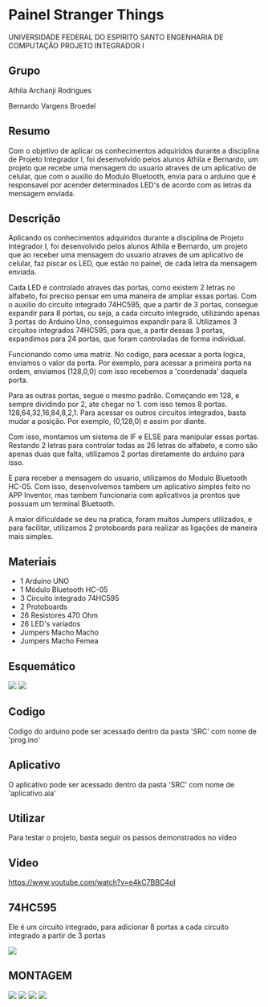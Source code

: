 # Painel Stranger Things
UNIVERSIDADE FEDERAL DO ESPIRITO SANTO
ENGENHARIA DE COMPUTAÇÃO
PROJETO INTEGRADOR I
## Grupo

Athila Archanji Rodrigues

Bernardo Vargens Broedel

## Resumo

Com o objetivo de aplicar os conhecimentos adquiridos durante a disciplina de Projeto Integrador I, foi desenvolvido pelos alunos Athila e Bernardo, um projeto que recebe uma mensagem do usuario atraves de um aplicativo de celular, que com o auxilio do Modulo Bluetooth, envia para o arduino que é responsavel por acender determinados LED's de acordo com as letras da mensagem enviada.

## Descrição

Aplicando os conhecimentos adquiridos durante a disciplina de Projeto Integrador I, foi desenvolvido pelos alunos Athila e Bernardo, um projeto que ao receber uma mensagem do usuario atraves de um aplicativo de celular, faz piscar os LED, que estão no painel, de cada letra da mensagem enviada.

Cada LED é controlado atraves das portas, como existem 2 letras no alfabeto, foi preciso pensar em uma maneira de ampliar essas portas. Com o auxilio do circuito integrado 74HC595, que a partir de 3 portas, consegue expandir para 8 portas, ou seja, a cada circuito integrado, utilizando apenas 3 portas do Arduino Uno, conseguimos expandir para 8.
Utilizamos 3 circuitos integrados 74HC595, para que, a partir dessas 3 portas, expandimos para 24 portas, que foram controladas de forma individual.

Funcionando como uma matriz. No codigo, para acessar a porta logica, enviamos o valor da porta. Por exemplo, para acessar a primeira porta na ordem, enviamos (128,0,0) com isso recebemos a 'coordenada' daquela porta.

Para as outras portas, segue o mesmo padrão. Começando em 128, e sempre dividindo por 2, ate chegar no 1. com isso temos 8 portas. 128,64,32,16,84,8,2,1. Para acessar os outros circuitos integrados, basta mudar a posição. Por exemplo, (0,128,0) e assim por diante.

Com isso, montamos um sistema de IF e ELSE para manipular essas portas. Restando 2 letras para controlar todas as 26 letras do alfabeto, e como são apenas duas que falta, utilizamos 2 portas diretamente do arduino para isso.

E para receber a mensagem do usuario, utilizamos do Modulo Bluetooth HC-05. Com isso, desenvolvemos tambem um aplicativo simples feito no APP Inventor, mas tambem funcionaria com aplicativos ja prontos que possuam um terminal Bluetooth.

A maior dificuldade se deu na pratica, foram muitos Jumpers utilizados, e para facilitar, utilizamos 2 protoboards para realizar as ligações de maneira mais simples.

## Materiais

- 1 Arduino UNO
- 1 Módulo Bluetooth HC-05
- 3 Circuito integrado 74HC595
- 2 Protoboards
- 26 Resistores 470 Ohm
- 26 LED's variados
- Jumpers Macho Macho
- Jumpers Macho Femea

## Esquemático

<img src="./img/esquematico.png">
<img src="./img/bluetooth.png">

## Codigo

Codigo do arduino pode ser acessado dentro da pasta 'SRC' com nome de 'prog.ino'

## Aplicativo

O aplicativo pode ser acessado dentro da pasta 'SRC' com nome de 'aplicativo.aia'

## Utilizar

Para testar o projeto, basta seguir os passos demonstrados no video

## Video

https://www.youtube.com/watch?v=e4kC7BBC4oI

## 74HC595

Ele é um circuito integrado, para adicionar 8 portas a cada circuito integrado a partir de 3 portas

<img src="./img/74hc595.PNG">

## MONTAGEM

<img src="./img/montagem_1.jpg">
<img src="./img/montagem_2.jpg">
<img src="./img/montagem_3.jpg">
<img src="./img/montagem_4.jpg">